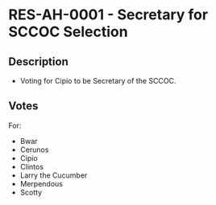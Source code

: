 # RES-AH-0001 - Secretary for SCCOC Selection
## Description
- Voting for Cipio to be Secretary of the SCCOC. 
## Votes
For:
- Bwar
- Cerunos
- Cipio
- Clintos
- Larry the Cucumber
- Merpendous
- Scotty
